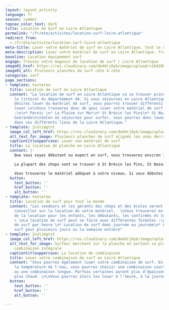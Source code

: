 ```yaml
---
layout: layout_activity
language: fr
season: summer
topnav_color_text: dark
title: Location de Surf en Loire Atlantique
permalink: "/fr/ete/activites/location-surf-loire-atlantique"
redirect_from:
  - /fr/ete/activite/location-surf-loire-atlantique
meta-title: Louer votre matériel de surf en Loire Atlantique, tout ce qu'il faut savoir se trouve dans notre fiche conseil
meta-description: Louer votre matériel de surf en Loire Atlantique. Trouvez votre magasin de location de planche de surf et combinaison.
baseline: Location équipement surf
engage: Trouvez votre magasin de location de surf / Loire Atlantique
image01_href: https://res.cloudinary.com/deddrj0yb/image/upload/v1643807238/website/summer/nico-bhlr-QT-l619id6w-unsplash_lxgnzq.jpg
image01_alt: Plusieurs planches de surf côte à côte
categorie: surf
page_sections:
- template: textarea
  title: Location de surf en Loire Atlantique
  content: "La location de surf en Loire Atlantique va se trouver principalement sur
    le littoral du département 44. Si vous séjournez en Loire Atlantique et que vous
    désirez louer du matériel de surf, vous pourrez trouver différents lieux où les
    louer.\n\nVous trouverez donc de quoi louer votre matériel de surf au niveau de
    :\n\n* Pornic \n* La Plaine sur Mer\n* St Brévin les Pins\n* St Nazaire\n* Pornichet\n*
    Guérande\n\nSelon où séjournez pour surfer, vous pourrez donc louer votre matériel
    dans ces différents lieux de la Loire Atlantique."
- template: 2colimgtxt
  image_col_left_href: https://res.cloudinary.com/deddrj0yb/image/upload/v1643807238/website/summer/paje-victoria-FXB79QuRX3M-unsplash_nupdzn.jpg
  alt_text_for_image: Plusieurs planches de surf alignés les unes derrières les autres
  captiontitleuppercase: Louer son matériel de surf
  title: La location de planche en Loire Atlantique
  content: |-
    Que vous soyez débutant ou expert en surf, vous trouverez environ 16 magasins de location de surf permettant de louer votre matériel en Loire-Atlantique. Vous trouverez des shops de surf spécialisés ainsi que des écoles de surf qui proposeront, en plus des cours, de la location.

    La plupart des shops vont se trouver à St Brévin les Pins, St Nazaire et Pornichet. Ils sont tous situés là où les vagues sont présentes. Cela vous permet alors de faciliter vos démarches, de louer votre surf et de surfer directement ensuite.

    Vous trouverez le matériel adéquat à votre niveau. Si vous débutez en surf, vous pourrez louer une planche de surf en mousse. Vous êtes débrouillard et désirez progresser, vous trouverez une planche en époxy ou en mousse qui vous permettra de profiter pleinement des vagues. Vous trouverez différentes planches de surf en fonction de votre niveau, mais également en fonction de ce que vous désirez faire : plutôt longboard, shortboard, malibu, fish...
  button:
    text_button: ''
    href_button: ''
    alt_button: ''
- template: textarea
  title: Location de surf pour tout le monde
  content: "Les vendeurs et les gérants des shops et des écoles seront là pour vous
    conseiller sur la location de votre matériel.  \nVous trouverez en Loire Atlantique,
    de la location pour les enfants, les débutants, les confirmés et les experts.
    \ \nLa location de surf peut se faire avec différentes formules :\n\n* Location
    de surf par heure \n* Location de surf demi-journée ou journée\n* Location de
    surf pour plusieurs jours ou la semaine entière"
- template: 2colimgtxt
  image_col_left_href: https://res.cloudinary.com/deddrj0yb/image/upload/v1643808647/website/summer/blake-hunter-p01IGh_HxtM-unsplash_hyknra.jpg
  alt_text_for_image: Surfeur marchant sur la planche en portant sa planche avec une
    combinaison intégrale
  captiontitleuppercase: La location de combinaison
  title: Louer votre combinaison de surf en Loire Atlantique
  content: "Vous pourrez également louer votre combinaison de surf. En fonction de
    la température de l'eau, vous pourrez choisir une combinaison courte (shorty)
    ou une combinaison longue. Parfois certaines auront plus d'épaisseur pour tenir
    plus chaud. \n\nVous pourrez alors les louer à l'heure, à la journée ou à la semaine."
  button:
    text_button: ''
    href_button: ''
    alt_button: ''

---
```

